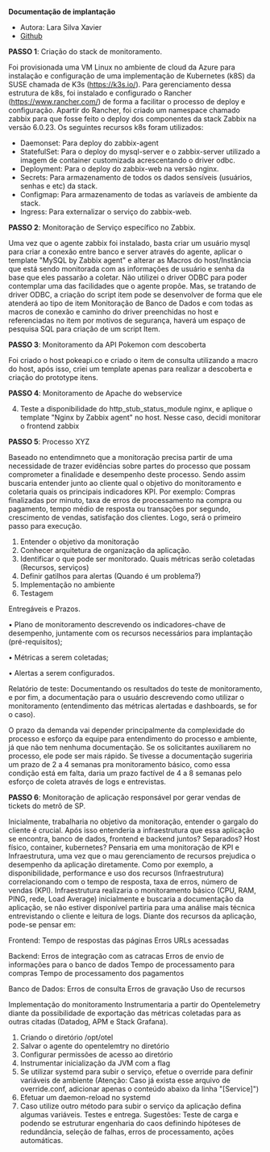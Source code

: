 **Documentação de implantação**

* Autora: Lara Silva Xavier
* [Github](https://github.com/Larasxavier/LSX)


**PASSO 1**: Criação do stack de monitoramento.

Foi provisionada uma VM Linux no ambiente de cloud da Azure para instalação e configuração de uma implementação de Kubernetes (k8S) da SUSE chamada de K3s (https://k3s.io/). Para gerenciamento dessa estrutura de k8s, foi instalado e configurado o Rancher (https://www.rancher.com/) de forma a facilitar o processo de deploy e configuração. Apartir do Rancher, foi criado um namespace chamado zabbix para que fosse feito o deploy dos componentes da stack Zabbix na versão 6.0.23. Os seguintes recursos k8s foram utilizados:

* Daemonset: Para deploy do zabbix-agent
* StatefulSet: Para o deploy do mysql-server e o zabbix-server utilizado a imagem de container customizada acrescentando o driver odbc.
* Deployment: Para o deploy do zabbix-web na versão nginx.
* Secrets: Para armazenamento de todos os dados sensíveis (usuários, senhas e etc) da stack.
* Configmap: Para armazenamento de todas as varíaveis de ambiente da stack.
* Ingress: Para externalizar o serviço do zabbix-web. 

**PASSO 2**: Monitoração de Serviço específico no Zabbix.

Uma vez que o agente zabbix foi instalado, basta criar um usuário mysql para criar a conexão entre banco e server através do agente,  aplicar o template "MySQL by Zabbix agent" e alterar as Macros do host/Instância que está sendo monitorada com as informações de usuário e senha da base que eles passarão a coletar. Não utilizei o driver ODBC para poder contemplar uma das facilidades que o agente propõe. Mas, se tratando de driver ODBC, a criação do script item pode se desenvolver de forma que ele atenderá ao tipo de item Monitoração de Banco de Dados e com todas as macros de conexão e caminho do driver preenchidas no host e referenciadas no item por motivos de segurança, haverá um espaço de pesquisa SQL para criação de um script Item. 

**PASSO 3**: Monitoramento da API Pokemon com descoberta

Foi criado o host pokeapi.co e criado o item de consulta utilizando a macro do host, após isso, criei um template apenas para realizar a descoberta e criação do prototype itens. 

**PASSO 4**: Monitoramento de Apache do webservice

4)  Teste a disponibilidade do http_stub_status_module nginx, e aplique o template "Nginx by Zabbix agent" no host. Nesse caso, decidi monitorar o frontend zabbix

**PASSO 5**: Processo XYZ

Baseado no entendimneto que a monitoração precisa partir de uma necessidade de trazer evidências sobre partes do processo que possam comprometer a finalidade e desempenho deste processo. Sendo assim buscaria entender junto ao cliente qual o objetivo do monitoramento e coletaria quais os principais indicadores KPI. Por exemplo: 
Compras finalizadas por minuto, taxa de erros de processamento na compra ou pagamento, tempo médio de resposta ou transações por segundo, crescimento de vendas, satisfação dos clientes.
Logo, será o primeiro passo para execução. 
1. Entender o objetivo da monitoração 
2. Conhecer arquitetura de organização da aplicação.
3. Identificar o que pode ser monitorado. Quais métricas serão coletadas (Recursos, serviços)
4. Definir gatilhos para alertas (Quando é um problema?)
5. Implementação no ambiente
6. Testagem

Entregáveis e Prazos.

• Plano de monitoramento descrevendo os indicadores-chave de desempenho, juntamente com os recursos necessários para implantação (pré-requisitos);

• Métricas a serem coletadas;

• Alertas a serem configurados.

Relatório de teste: Documentando os resultados do teste de monitoramento, e por fim, a documentação para o usuário descrevendo como utilizar o monitoramento (entendimento das métricas alertadas e dashboards, se for o caso).

O prazo da demanda vai depender principalmente da complexidade do processo e esforço da equipe para entendimento do processo e ambiente, já que não tem nenhuma documentação. Se os solicitantes auxiliarem no processo, ele pode ser mais rápido. 
Se tivesse a documentação sugeriria um prazo de 2 a 4 semanas pra monitoramento básico, como essa condição está em falta, daria um prazo factível de 4 a 8 semanas pelo esforço de coleta através de logs e entrevistas. 

**PASSO 6**: Monitoração de aplicação responsável por gerar vendas de tickets do metrô de SP.

Inicialmente, trabalharia no objetivo da monitoração, entender o gargalo do cliente é crucial. Após isso entenderia a infraestrutura que essa aplicação se encontra, banco de dados, frontend e backend juntos? Separados? Host físico, container, kubernetes?
Pensaria em uma monitoração de KPI e Infraestrutura, uma vez que o mau gerenciamento de recursos prejudica o desempenho da aplicação diretamente. Como por exemplo, a disponibilidade, performance e uso dos recursos (Infraestrutura) correlacionando com o tempo de resposta, taxa de erros, número de vendas (KPI). 
Infraestrutura realizaria o monitoramento básico (CPU, RAM, PING, rede, Load Average) inicialmente e buscaria a documentação da aplicação, se não estiver disponível partiria para uma análise mais técnica entrevistando o cliente e leitura de logs. 
Diante dos recursos da aplicação, pode-se pensar em:

Frontend:
Tempo de respostas das páginas
Erros
URLs acessadas

Backend:
Erros de integração com as catracas
Erros de envio de informações para o banco de dados
Tempo de processamento para compras
Tempo de processamento dos pagamentos

Banco de Dados:
Erros de consulta
Erros de gravação
Uso de recursos

Implementação do monitoramento 
Instrumentaria a partir do Opentelemetry diante da possibilidade de exportação das métricas coletadas para as outras citadas (Datadog, APM e Stack Grafana). 
1) Criando o diretório /opt/otel
2) Salvar o agente do opentelemtry no diretório
3) Configurar permissões de acesso ao diretório
4) Instrumentar inicialização da JVM com a flag
5) Se utilizar systemd para subir o serviço, efetue o override para definir variáveis de ambiente (Atenção: Caso já exista esse arquivo de override.conf, adicionar apenas o conteúdo abaixo da linha "[Service]")
6) Efetuar um daemon-reload no systemd
7) Caso utilize outro método para subir o serviço da aplicação defina algumas variáveis.
Testes e entrega. 
Sugestões: Teste de carga e podendo se estruturar engenharia do caos definindo hipóteses  de redundância, seleção de falhas, erros de processamento, ações automáticas.
